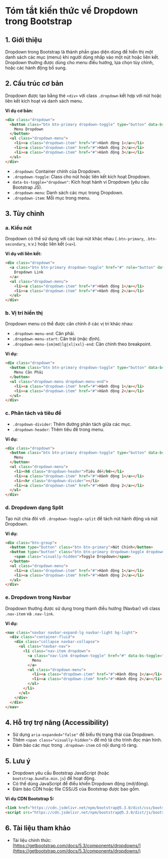 # Tóm tắt kiến thức về Dropdown trong Bootstrap

## 1. Giới thiệu
Dropdown trong Bootstrap là thành phần giao diện dùng để hiển thị một danh sách các mục (menu) khi người dùng nhấp vào một nút hoặc liên kết. Dropdown thường được dùng cho menu điều hướng, lựa chọn tùy chỉnh, hoặc các hành động bổ sung.

## 2. Cấu trúc cơ bản
Dropdown được tạo bằng thẻ `<div>` với class `.dropdown` kết hợp với nút hoặc liên kết kích hoạt và danh sách menu.

**Ví dụ cơ bản:**
```html
<div class="dropdown">
  <button class="btn btn-primary dropdown-toggle" type="button" data-bs-toggle="dropdown" aria-expanded="false">
    Menu Dropdown
  </button>
  <ul class="dropdown-menu">
    <li><a class="dropdown-item" href="#">Hành động 1</a></li>
    <li><a class="dropdown-item" href="#">Hành động 2</a></li>
    <li><a class="dropdown-item" href="#">Hành động 3</a></li>
  </ul>
</div>
```

- `.dropdown`: Container chính của Dropdown.
- `.dropdown-toggle`: Class cho nút hoặc liên kết kích hoạt Dropdown.
- `data-bs-toggle="dropdown"`: Kích hoạt hành vi Dropdown (yêu cầu Bootstrap JS).
- `.dropdown-menu`: Danh sách các mục trong Dropdown.
- `.dropdown-item`: Mỗi mục trong menu.

## 3. Tùy chỉnh
### a. Kiểu nút
Dropdown có thể sử dụng với các loại nút khác nhau (`.btn-primary`, `.btn-secondary`, v.v.) hoặc liên kết (`<a>`).

**Ví dụ với liên kết:**
```html
<div class="dropdown">
  <a class="btn btn-primary dropdown-toggle" href="#" role="button" data-bs-toggle="dropdown" aria-expanded="false">
    Dropdown Link
  </a>
  <ul class="dropdown-menu">
    <li><a class="dropdown-item" href="#">Hành động 1</a></li>
    <li><a class="dropdown-item" href="#">Hành động 2</a></li>
  </ul>
</div>
```

### b. Vị trí hiển thị
Dropdown menu có thể được căn chỉnh ở các vị trí khác nhau:
- `.dropdown-menu-end`: Căn phải.
- `.dropdown-menu-start`: Căn trái (mặc định).
- `.dropdown-menu-{sm|md|lg|xl|xxl}-end`: Căn chỉnh theo breakpoint.

**Ví dụ:**
```html
<div class="dropdown">
  <button class="btn btn-primary dropdown-toggle" type="button" data-bs-toggle="dropdown" aria-expanded="false">
    Menu Căn Phải
  </button>
  <ul class="dropdown-menu dropdown-menu-end">
    <li><a class="dropdown-item" href="#">Hành động 1</a></li>
    <li><a class="dropdown-item" href="#">Hành động 2</a></li>
  </ul>
</div>
```

### c. Phân tách và tiêu đề
- `.dropdown-divider`: Thêm đường phân tách giữa các mục.
- `.dropdown-header`: Thêm tiêu đề trong menu.

**Ví dụ:**
```html
<div class="dropdown">
  <button class="btn btn-primary dropdown-toggle" type="button" data-bs-toggle="dropdown" aria-expanded="false">
    Menu
  </button>
  <ul class="dropdown-menu">
    <li><h6 class="dropdown-header">Tiêu đề</h6></li>
    <li><a class="dropdown-item" href="#">Hành động 1</a></li>
    <li><hr class="dropdown-divider"></li>
    <li><a class="dropdown-item" href="#">Hành động 2</a></li>
  </ul>
</div>
```

### d. Dropdown dạng Split
Tạo nút chia đôi với `.dropdown-toggle-split` để tách nút hành động và nút Dropdown.

**Ví dụ:**
```html
<div class="btn-group">
  <button type="button" class="btn btn-primary">Nút Chính</button>
  <button type="button" class="btn btn-primary dropdown-toggle dropdown-toggle-split" data-bs-toggle="dropdown" aria-expanded="false">
    <span class="visually-hidden">Toggle Dropdown</span>
  </button>
  <ul class="dropdown-menu">
    <li><a class="dropdown-item" href="#">Hành động 1</a></li>
    <li><a class="dropdown-item" href="#">Hành động 2</a></li>
  </ul>
</div>
```

### e. Dropdown trong Navbar
Dropdown thường được sử dụng trong thanh điều hướng (Navbar) với class `.nav-item` và `.nav-link`.

**Ví dụ:**
```html
<nav class="navbar navbar-expand-lg navbar-light bg-light">
  <div class="container-fluid">
    <div class="collapse navbar-collapse">
      <ul class="navbar-nav">
        <li class="nav-item dropdown">
          <a class="nav-link dropdown-toggle" href="#" data-bs-toggle="dropdown" aria-expanded="false">
            Menu
          </a>
          <ul class="dropdown-menu">
            <li><a class="dropdown-item" href="#">Hành động 1</a></li>
            <li><a class="dropdown-item" href="#">Hành động 2</a></li>
          </ul>
        </li>
      </ul>
    </div>
  </div>
</nav>
```

## 4. Hỗ trợ trợ năng (Accessibility)
- Sử dụng `aria-expanded="false"` để biểu thị trạng thái của Dropdown.
- Thêm `<span class="visually-hidden">` để mô tả cho trình đọc màn hình.
- Đảm bảo các mục trong `.dropdown-item` có nội dung rõ ràng.

## 5. Lưu ý
- Dropdown yêu cầu Bootstrap JavaScript (hoặc `bootstrap.bundle.min.js`) để hoạt động.
- Có thể dùng JavaScript để điều khiển Dropdown động (mở/đóng).
- Đảm bảo CDN hoặc file CSS/JS của Bootstrap được bao gồm.

**Ví dụ CDN Bootstrap 5:**
```html
<link href="https://cdn.jsdelivr.net/npm/bootstrap@5.3.0/dist/css/bootstrap.min.css" rel="stylesheet">
<script src="https://cdn.jsdelivr.net/npm/bootstrap@5.3.0/dist/js/bootstrap.bundle.min.js"></script>
```

## 6. Tài liệu tham khảo
- Tài liệu chính thức: [https://getbootstrap.com/docs/5.3/components/dropdowns/](https://getbootstrap.com/docs/5.3/components/dropdowns/)